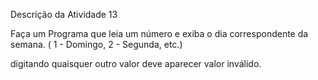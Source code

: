 Descrição da Atividade 13

Faça um Programa que leia um número e exiba o dia correspondente da semana.
                ( 1 - Domingo, 2 - Segunda, etc.)

 digitando quaisquer outro valor deve aparecer valor inválido.
